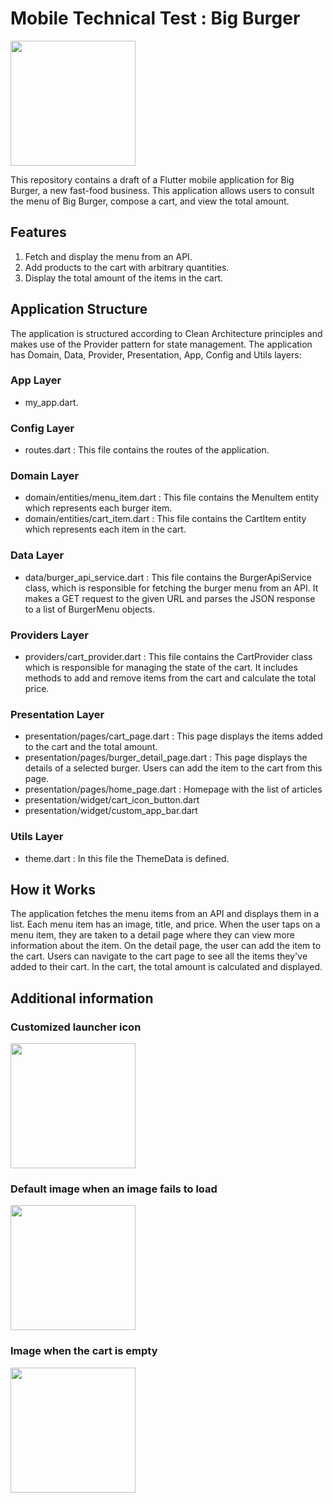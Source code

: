 # Mobile Technical Test : Big Burger

<img src="https://github.com/Nastiakor/big_burger_test/assets/114946987/550a1328-44f7-4f7b-90e6-a7d45c702846" width="200"> 

This repository contains a draft of a Flutter mobile application for Big Burger, a new fast-food business. This application allows users to consult the menu of Big Burger, compose a cart, and view the total amount.

## Features

1. Fetch and display the menu from an API.
2. Add products to the cart with arbitrary quantities.
3. Display the total amount of the items in the cart.

## Application Structure

The application is structured according to Clean Architecture principles and makes use of the Provider pattern for state management. The application has Domain, Data, Provider, Presentation, App, Config and Utils layers:

### App Layer

- my_app.dart.

### Config Layer

- routes.dart : This file contains the routes of the application.

### Domain Layer

- domain/entities/menu_item.dart : This file contains the MenuItem entity which represents each burger item.
- domain/entities/cart_item.dart : This file contains the CartItem entity which represents each item in the cart.

### Data Layer

- data/burger_api_service.dart : This file contains the BurgerApiService class, which is responsible for fetching the burger menu from an API. It makes a GET request to the given URL and parses the JSON response to a list of BurgerMenu objects.

### Providers Layer

- providers/cart_provider.dart : This file contains the CartProvider class which is responsible for managing the state of the cart. It includes methods to add and remove items from the cart and calculate the total price.

### Presentation Layer

- presentation/pages/cart_page.dart : This page displays the items added to the cart and the total amount.
- presentation/pages/burger_detail_page.dart : This page displays the details of a selected burger. Users can add the item to the cart from this page.
- presentation/pages/home_page.dart : Homepage with the list of articles 
- presentation/widget/cart_icon_button.dart
- presentation/widget/custom_app_bar.dart

### Utils Layer

- theme.dart : In this file the ThemeData is defined.

## How it Works

The application fetches the menu items from an API and displays them in a list. Each menu item has an image, title, and price.
When the user taps on a menu item, they are taken to a detail page where they can view more information about the item.
On the detail page, the user can add the item to the cart.
Users can navigate to the cart page to see all the items they've added to their cart.
In the cart, the total amount is calculated and displayed.

## Additional information

### Customized launcher icon 

<img src="https://github.com/Nastiakor/big_burger_test/assets/114946987/16616038-32ae-4a65-9aac-d19a0f51bd58" width="200"> 

### Default image when an image fails to load 

<img src="https://github.com/Nastiakor/big_burger_test/assets/114946987/2cfda2e0-154b-4f46-8ba3-1b0bcd45d4ee" width="200"> 

### Image when the cart is empty

<img src="https://github.com/Nastiakor/big_burger_test/assets/114946987/5c0479cb-a158-43a4-a289-30fec29fc271" width="200"> 












